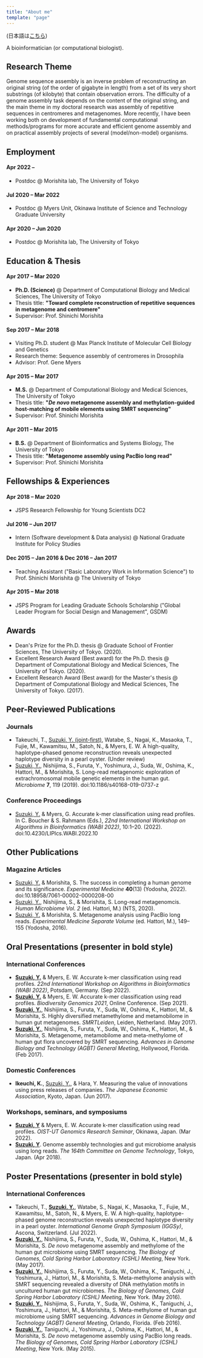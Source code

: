 ```yaml
---
title: "About me"
template: "page"
---
```


(日本語は[こちら](/pages/about_jp))

A bioinformatician (or computational biologist).

## Research Theme

Genome sequence assembly is an inverse problem of reconstructing an original string (of the order of gigabyte in length) from a set of its very short substrings (of kilobyte) that contain observation errors. The difficulty of a genome assembly task depends on the content of the original string, and the main theme in my doctoral research was assembly of repetitive sequences in centromeres and metagenomes. More recently, I have been working both on development of fundamental computational methods/programs for more accurate and efficient genome assembly and on practical assembly projects of several (model/non-model) organisms.

## Employment

#### Apr 2022 –

- Postdoc @ Morishita lab, The University of Tokyo

#### Jul 2020 – Mar 2022

- Postdoc @ Myers Unit, Okinawa Institute of Science and Technology Graduate University

#### Apr 2020 – Jun 2020

- Postdoc @ Morishita lab, The University of Tokyo

## Education & Thesis

#### Apr 2017 – Mar 2020

- **Ph.D. (Science)** @ Department of Computational Biology and Medical Sciences, The University of Tokyo
- Thesis title: **"Toward complete reconstruction of repetitive sequences in metagenome and centromere"**
- Supervisor: Prof. Shinichi Morishita

#### Sep 2017 – Mar 2018

- Visiting Ph.D. student @ Max Planck Institute of Molecular Cell Biology and Genetics
- Research theme: Sequence assembly of centromeres in Drosophila
- Advisor: Prof. Gene Myers

#### Apr 2015 – Mar 2017

- **M.S.** @ Department of Computational Biology and Medical Sciences, The University of Tokyo
- Thesis title: **"_De novo_ metagenome assembly and methylation-guided host-matching of mobile elements using SMRT sequencing"**
- Supervisor: Prof. Shinichi Morishita

#### Apr 2011 – Mar 2015

- **B.S.** @ Department of Bioinformatics and Systems Biology, The University of Tokyo
- Thesis title: **"Metagenome assembly using PacBio long read"**
- Supervisor: Prof. Shinichi Morishita

## Fellowships & Experiences

#### Apr 2018 – Mar 2020

- JSPS Research Fellowship for Young Scientists DC2

#### Jul 2016 – Jun 2017

- Intern (Software development & Data analysis) @ National Graduate Institute for Policy Studies

#### Dec 2015 – Jan 2016 & Dec 2016 – Jan 2017

- Teaching Assistant ("Basic Laboratory Work in Information Science") to Prof. Shinichi Morishita @ The University of Tokyo

#### Apr 2015 – Mar 2018

- JSPS Program for Leading Graduate Schools Scholarship ("Global Leader Program for Social Design and Management", GSDM)

## Awards

- Dean's Prize for the Ph.D. thesis @ Graduate School of Frontier Sciences, The University of Tokyo. (2020).
- Excellent Research Award (Best award) for the Ph.D. thesis @ Department of Computational Biology and Medical Sciences, The University of Tokyo. (2020).
- Excellent Research Award (Best award) for the Master's thesis @ Department of Computational Biology and Medical Sciences, The University of Tokyo. (2017).

## Peer-Reviewed Publications

### Journals

- Takeuchi, T., <u>Suzuki, Y. (joint-first)</u>, Watabe, S., Nagai, K., Masaoka, T., Fujie, M., Kawamitsu, M., Satoh, N., & Myers, E. W. A high-quality, haplotype-phased genome reconstruction reveals unexpected haplotype diversity in a pearl oyster. (Under review)
- <u>Suzuki, Y.</u>, Nishijima, S., Furuta, Y., Yoshimura, J., Suda, W., Oshima, K., Hattori, M., & Morishita, S. Long-read metagenomic exploration of extrachromosomal mobile genetic elements in the human gut. _Microbiome_ **7**, 119 (2019). doi:10.1186/s40168-019-0737-z

### Conference Proceedings

- <u>Suzuki, Y.</u> & Myers, G. Accurate k-mer classification using read profiles. In C. Boucher & S. Rahmann (Eds.), _22nd International Workshop on Algorithms in Bioinformatics (WABI 2022)_, 10:1–20. (2022). doi:10.4230/LIPIcs.WABI.2022.10

## Other Publications

### Magazine Articles

- <u>Suzuki, Y.</u> & Morishita, S. The success in completing a human genome and its significance. _Experimental Medicine_ **40**(13) (Yodosha, 2022). doi:10.18958/7061-00002-0000208-00
- <u>Suzuki, Y.</u>, Nishijima, S., & Morishita, S. Long-read metagenomcis. _Human Microbiome Vol. 2_ (ed. Hattori, M.) (NTS, 2020).
- <u>Suzuki, Y.</u> & Morishita, S. Metagenome analysis using PacBio long reads. _Experimental Medicine Separate Volume_ (ed. Hattori, M.), 149–155 (Yodosha, 2016).

## Oral Presentations (presenter in bold style)

### International Conferences

- **<u>Suzuki, Y.</u>** & Myers, E. W. Accurate k-mer classification using read profiles. _22nd International Workshop on Algorithms in Bioinformatics (WABI 2022)_, Potsdam, Germany. (Sep 2022).
- **<u>Suzuki, Y.</u>** & Myers, E. W. Accurate k-mer classification using read profiles. _Biodiversity Genomics 2021_, Online Conference. (Sep 2021).
- **<u>Suzuki, Y.</u>**, Nishijima, S., Furuta, Y., Suda, W., Oshima, K., Hattori, M., & Morishita, S. Highly diversified metamethylome and metamobilome in human gut metagenomes. _SMRTLeiden_, Leiden, Netherland. (May 2017).
- **<u>Suzuki, Y.</u>**, Nishijima, S., Furuta, Y., Suda, W., Oshima, K., Hattori, M., & Morishita, S. Metagenome, metamobilome and meta-methylome of human gut flora uncovered by SMRT sequencing. _Advances in Genome Biology and Technology (AGBT) General Meeting_, Hollywood, Florida. (Feb 2017).

### Domestic Conferences

- **Ikeuchi, K.**, <u>Suzuki, Y.</u>, & Hara, Y. Measuring the value of innovations using press releases of companies. _The Japanese Economic Association_, Kyoto, Japan. (Jun 2017).

### Workshops, seminars, and symposiums

- **<u>Suzuki, Y</u>** & Myers, E. W. Accurate k-mer classification using read profiles. _OIST-UT Genomics Research Seminar_, Okinawa, Japan. (Mar 2022).
- **<u>Suzuki, Y</u>**. Genome assembly technologies and gut microbiome analysis using long reads. _The 164th Committee on Genome Technology_, Tokyo, Japan. (Apr 2018).

## Poster Presentations (presenter in bold style)

### International Conferences

- Takeuchi, T., **<u>Suzuki, Y.</u>**, Watabe, S., Nagai, K., Masaoka, T., Fujie, M., Kawamitsu, M., Satoh, N., & Myers, E. W. A high-quality, haplotype-phased genome reconstruction reveals unexpected haplotype diversity in a pearl oyster. _International Genome Graph Symposium (IGGSy)_, Ascona, Switzerland. (Jul 2022).
- **<u>Suzuki, Y.</u>**, Nishijima, S., Furuta, Y., Suda, W., Oshima, K., Hattori, M., & Morishita, S. _De novo_ metagenome assembly and methylome of the human gut microbiome using SMRT sequencing. _The Biology of Genomes, Cold Spring Harbor Laboratory (CSHL) Meeting_, New York. (May 2017).
- **<u>Suzuki, Y.</u>**, Nishijima, S., Furuta, Y., Suda, W., Oshima, K., Taniguchi, J., Yoshimura, J., Hattori, M., & Morishita, S. Meta-methylome analysis with SMRT sequencing revealed a diversity of DNA methylation motifs in uncultured human gut microbiomes. _The Biology of Genomes, Cold Spring Harbor Laboratory (CSHL) Meeting_, New York. (May 2016).
- **<u>Suzuki, Y.</u>**, Nishijima, S., Furuta, Y., Suda, W., Oshima, K., Taniguchi, J., Yoshimura, J., Hattori, M., & Morishita, S. Meta-methylome of human gut microbiome using SMRT sequencing. _Advances in Genome Biology and Technology (AGBT) General Meeting_, Orlando, Florida. (Feb 2016).
- **<u>Suzuki, Y.</u>**, Taniguchi, J., Yoshimura, J., Oshima, K., Hattori, M., & Morishita, S. _De novo_ metagenome assembly using PacBio long reads. _The Biology of Genomes, Cold Spring Harbor Laboratory (CSHL) Meeting_, New York. (May 2015).
